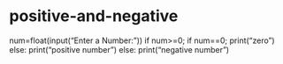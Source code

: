 # positive-and-negative
num=float(input(“Enter a Number:”))
if num>=0;
 if  num==0;
print(“zero”)
else:
print(“positive number”)
else:
print(“negative number”)
